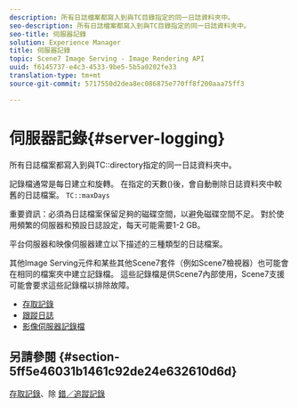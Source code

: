 ```yaml
---
description: 所有日誌檔案都寫入到與TC目錄指定的同一日誌資料夾中。
seo-description: 所有日誌檔案都寫入到與TC目錄指定的同一日誌資料夾中。
seo-title: 伺服器記錄
solution: Experience Manager
title: 伺服器記錄
topic: Scene7 Image Serving - Image Rendering API
uuid: f6145737-e4c3-4533-9be5-5b5a0202fe33
translation-type: tm+mt
source-git-commit: 5717550d2dea8ec086875e770ff8f200aaa75ff3

---
```



# 伺服器記錄{#server-logging}

所有日誌檔案都寫入到與TC::directory指定的同一日誌資料夾中。

記錄檔通常是每日建立和旋轉。 在指定的天數()後，會自動刪除日誌資料夾中較舊的日誌檔案。 `TC::maxDays`

重要資訊：必須為日誌檔案保留足夠的磁碟空間，以避免磁碟空間不足。 對於使用頻繁的伺服器和預設日誌設定，每天可能需要1-2 GB。

平台伺服器和映像伺服器建立以下描述的三種類型的日誌檔案。

其他Image Serving元件和某些其他Scene7套件（例如Scene7檢視器）也可能會在相同的檔案夾中建立記錄檔。 這些記錄檔是供Scene7內部使用，Scene7支援可能會要求這些記錄檔以排除故障。

* [存取記錄](c-access-log.md)
* [跟蹤日誌](c-trace-log.md)
* [影像伺服器記錄檔](c-image-server-log.md)

## 另請參閱 {#section-5ff5e46031b1461c92de24e632610d6d}

[存取記錄](../../../../is-api/image-serving-api-ref/c-configuration-and-administration/c-server-settings/r-access-logging.md#reference-5d175921c12a48a6be7f722517615d0f)、除 [錯／追蹤記錄](../../../../is-api/image-serving-api-ref/c-configuration-and-administration/c-server-settings/r-debug-trace-logging.md#reference-4b372f81001849f5b495457da7af8e82)
